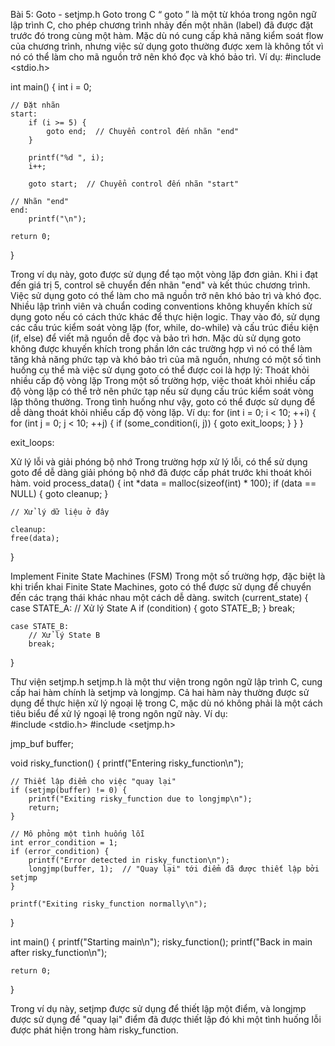 Bài 5: Goto - setjmp.h
Goto trong C
“ goto ” là một từ khóa trong ngôn ngữ lập trình C, cho phép chương trình nhảy đến một nhãn (label) đã được đặt trước đó trong cùng một hàm. Mặc dù nó cung cấp khả năng kiểm soát flow của chương trình, nhưng việc sử dụng goto thường được xem là không tốt vì nó có thể làm cho mã nguồn trở nên khó đọc và khó bảo trì.
Ví dụ:
#include <stdio.h>

int main() {
    int i = 0;

    // Đặt nhãn
    start:
        if (i >= 5) {
            goto end;  // Chuyển control đến nhãn "end"
        }

        printf("%d ", i);
        i++;

        goto start;  // Chuyển control đến nhãn "start"

    // Nhãn "end"
    end:
        printf("\n");

    return 0;
}



Trong ví dụ này, goto được sử dụng để tạo một vòng lặp đơn giản. Khi i đạt đến giá trị 5, control sẽ chuyển đến nhãn "end" và kết thúc chương trình.
	Việc sử dụng goto có thể làm cho mã nguồn trở nên khó bảo trì và khó đọc. Nhiều lập trình viên và chuẩn coding conventions không khuyến khích sử dụng goto nếu có cách thức khác để thực hiện logic. Thay vào đó, sử dụng các cấu trúc kiểm soát vòng lặp (for, while, do-while) và cấu trúc điều kiện (if, else) để viết mã nguồn dễ đọc và bảo trì hơn. 
Mặc dù sử dụng goto không được khuyến khích trong phần lớn các trường hợp vì nó có thể làm tăng khả năng phức tạp và khó bảo trì của mã nguồn, nhưng có một số tình huống cụ thể mà việc sử dụng goto có thể được coi là hợp lý:
Thoát khỏi nhiều cấp độ vòng lặp
	Trong một số trường hợp, việc thoát khỏi nhiều cấp độ vòng lặp có thể trở nên phức tạp nếu sử dụng cấu trúc kiểm soát vòng lặp thông thường. Trong tình huống như vậy, goto có thể được sử dụng để dễ dàng thoát khỏi nhiều cấp độ vòng lặp.
	Ví dụ:
for (int i = 0; i < 10; ++i) {
    for (int j = 0; j < 10; ++j) {
        if (some_condition(i, j)) {
            goto exit_loops;
        }
    }
}

exit_loops:




Xử lý lỗi và giải phóng bộ nhớ
	Trong trường hợp xử lý lỗi, có thể sử dụng goto để dễ dàng giải phóng bộ nhớ đã được cấp phát trước khi thoát khỏi hàm.
void process_data() {
    int *data = malloc(sizeof(int) * 100);
    if (data == NULL) {
        goto cleanup;
    }

    // Xử lý dữ liệu ở đây

    cleanup:
    free(data);
}




Implement Finite State Machines (FSM)
	Trong một số trường hợp, đặc biệt là khi triển khai Finite State Machines, goto có thể được sử dụng để chuyển đến các trạng thái khác nhau một cách dễ dàng.
switch (current_state) {
    case STATE_A:
        // Xử lý State A
        if (condition) {
            goto STATE_B;
        }
        break;

    case STATE_B:
        // Xử lý State B
        break;
}




Thư viện setjmp.h
setjmp.h là một thư viện trong ngôn ngữ lập trình C, cung cấp hai hàm chính là setjmp và longjmp. Cả hai hàm này thường được sử dụng để thực hiện xử lý ngoại lệ trong C, mặc dù nó không phải là một cách tiêu biểu để xử lý ngoại lệ trong ngôn ngữ này.
Ví dụ:	
#include <stdio.h>
#include <setjmp.h>

jmp_buf buffer;

void risky_function() {
    printf("Entering risky_function\n");
    
    // Thiết lập điểm cho việc "quay lại"
    if (setjmp(buffer) != 0) {
        printf("Exiting risky_function due to longjmp\n");
        return;
    }

    // Mô phỏng một tình huống lỗi
    int error_condition = 1;
    if (error_condition) {
        printf("Error detected in risky_function\n");
        longjmp(buffer, 1);  // "Quay lại" tới điểm đã được thiết lập bởi setjmp
    }

    printf("Exiting risky_function normally\n");
}

int main() {
    printf("Starting main\n");
    risky_function();
    printf("Back in main after risky_function\n");

    return 0;
}



Trong ví dụ này, setjmp được sử dụng để thiết lập một điểm, và longjmp được sử dụng để "quay lại" điểm đã được thiết lập đó khi một tình huống lỗi được phát hiện trong hàm risky_function.


